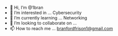 - 👋 Hi, I’m @1bran
- 👀 I’m interested in ... Cybersecurity
- 🌱 I’m currently learning ... Networking
- 💞️ I’m looking to collaborate on ... 
- 📫 How to reach me ... branfordfrison1@gmail.com

<!---
1bran/1bran is a ✨ special ✨ repository because its `README.md` (this file) appears on your GitHub profile.
You can click the Preview link to take a look at your changes.
--->
